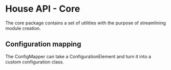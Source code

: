 # House API - Core
The core package contains a set of utilities with the purpose of streamlining module creation.

## Configuration mapping
The ConfigMapper can take a ConfigurationElement and turn it into a custom configuration class.